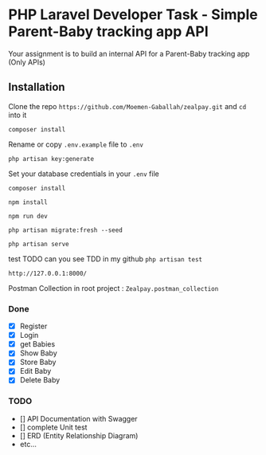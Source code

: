 # PHP Laravel Developer Task - Simple Parent-Baby tracking app API

Your assignment is to build an internal API for a Parent-Baby tracking app (Only APIs)


## Installation

Clone the repo `https://github.com/Moemen-Gaballah/zealpay.git` and `cd` into it

`composer install`

Rename or copy `.env.example` file to `.env`

`php artisan key:generate`

Set your database credentials in your `.env` file


`composer install`

`npm install`

`npm run dev`

`php artisan migrate:fresh --seed`

`php artisan serve`

test TODO can you see TDD in my github `php artisan test`

`http://127.0.0.1:8000/`

[//]: # (Basic API Documentation : `http://127.0.0.1:8000/request-docs`)

Postman Collection in root project  : `Zealpay.postman_collection`

### Done

- [x] Register
- [x] Login
- [x] get Babies
- [x] Show Baby
- [x] Store Baby
- [x] Edit Baby
- [x] Delete Baby

### TODO
- [] API Documentation with Swagger
- [] complete Unit test
- [] ERD (Entity Relationship Diagram)
- etc...


[//]: # (## Demo)

[//]: # (`API Documentation.`)



